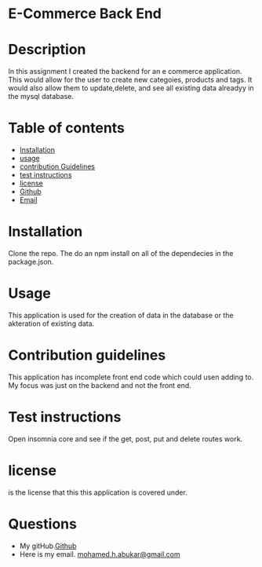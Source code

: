 # E-Commerce Back End 
# Description
In this assignment I created the backend for an e commerce application. This would allow for the user to create new categoies, products and tags. It would also allow them to update,delete, and see all existing data alreadyy in the mysql database.
# Table of contents
* [Installation](#installation) 
* [usage](#usage)
* [contribution Guidelines](#contribution-guidelines)
* [test instructions](#test-instrcutions)
* [license](#license)
* [Github](#github)
* [Email](#email)
# Installation
Clone the repo. The do an npm install on all of the dependecies in the package.json. 
# Usage
This application is used for the creation of data in the database or the akteration of existing data.
# Contribution guidelines
This application has incomplete front end code which could usen adding to. My focus was just on the backend and not the front end.
# Test instructions
Open insomnia core and see if the get, post, put and delete routes work.
# license
 is the license that this this application is covered under.
# Questions
* My gitHub.[Github](https://github.com/mohamedabukar)
* Here is my email. mohamed.h.abukar@gmail.com
    